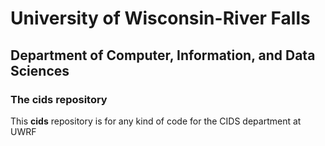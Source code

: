 
# University of Wisconsin-River Falls

## Department of Computer, Information, and Data Sciences

### The cids repository

This **cids** repository is for any kind of code for the CIDS department at UWRF
